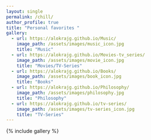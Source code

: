 ```yaml
---
layout: single
permalink: /chill/
author_profile: true
title: "Personal favorites "
gallery:
  - url: https://alokrajg.github.io/Music/
    image_path: /assets/images/music_icon.jpg
    title: "Music"
  - url: https://alokrajg.github.io/Movies-tv_series/
    image_path: /assets/images/movie_icon.jpg
    title: "Movies/TV-Series"
  - url: https://alokrajg.github.io/Books/
    image_path: /assets/images/book_icon.jpg
    title: "Books"
  - url: https://alokrajg.github.io/Philosophy/
    image_path: /assets/images/philosophy.jpg
    title: "Philosophy"
  - url: https://alokrajg.github.io/tv-series/
    image_path: /assets/images/tv-series_icon.jpg
    title: "TV-Series"
---
```


{% include gallery %}

